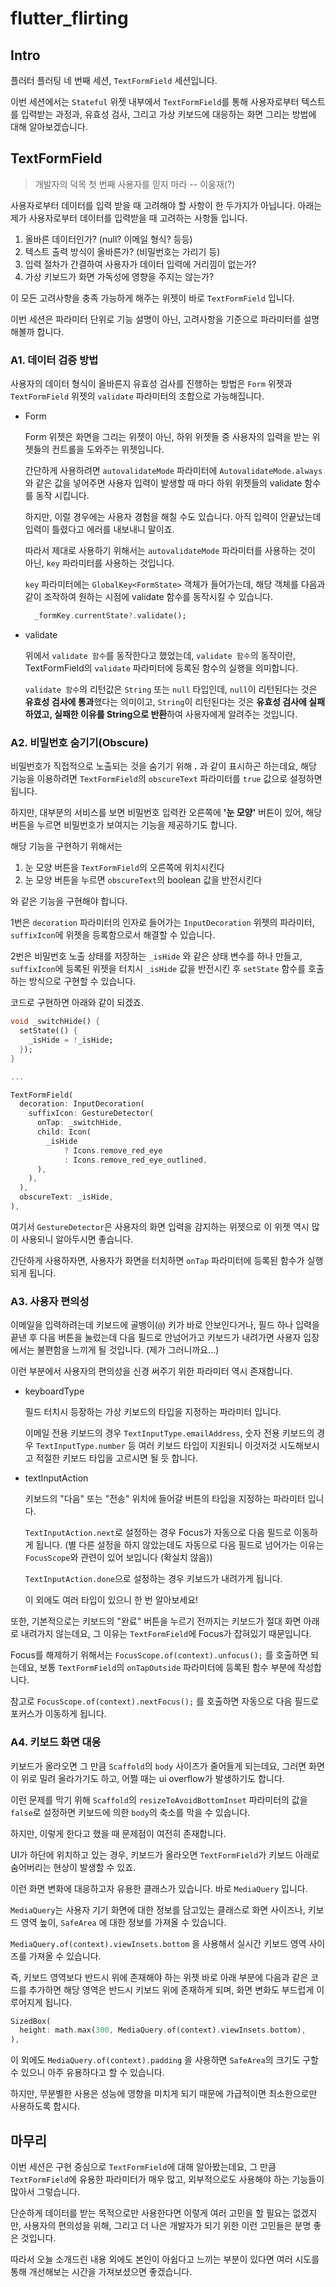 # flutter_flirting

## Intro

플러터 플러팅 네 번째 세션, `TextFormField` 세션입니다.

이번 세션에서는 `Stateful` 위젯 내부에서 `TextFormField`를 통해 사용자로부터 텍스트를 입력받는 과정과, 유효성 검사,
그리고 가상 키보드에 대응하는 화면 그리는 방법에 대해 알아보겠습니다.

## TextFormField

> 개발자의 덕목 첫 번째
> 사용자를 믿지 마라 -- 이웅재(?)

사용자로부터 데이터를 입력 받을 때 고려해야 할 사항이 한 두가지가 아닙니다.
아래는 제가 사용자로부터 데이터를 입력받을 때 고려하는 사항들 입니다.

1. 올바른 데이터인가? (null? 이메일 형식? 등등)
2. 텍스트 출력 방식이 올바른가? (비밀번호는 가리기 등)
3. 입력 절차가 간결하여 사용자가 데이터 입력에 거리낌이 없는가?
4. 가상 키보드가 화면 가독성에 영향을 주지는 않는가?

이 모든 고려사항을 충족 가능하게 해주는 위젯이 바로 `TextFormField` 입니다.

이번 세션은 파라미터 단위로 기능 설명이 아닌, 고려사항을 기준으로 파라미터를 설명해볼까 합니다.

### A1. 데이터 검증 방법

사용자의 데이터 형식이 올바른지 유효성 검사를 진행하는 방법은 `Form` 위젯과 `TextFormField` 위젯의 `validate` 파라미터의 조합으로 가능해집니다.

- Form

  Form 위젯은 화면을 그리는 위젯이 아닌, 하위 위젯들 중 사용자의 입력을 받는 위젯들의 컨트롤을 도와주는 위젯입니다.

  간단하게 사용하려면 `autovalidateMode` 파라미터에 `AutovalidateMode.always` 와 같은 값을 넣어주면 사용자 입력이 발생할 때 마다 하위 위젯들의 validate 함수를 동작 시킵니다.

  하지만, 이럴 경우에는 사용자 경험을 해칠 수도 있습니다.
  아직 입력이 안끝났는데 입력이 틀렸다고 에러를 내보내니 말이죠.

  따라서 제대로 사용하기 위해서는 `autovalidateMode` 파라미터를 사용하는 것이 아닌, `key` 파라미터를 사용하는 것입니다.

  `key` 파라미터에는 `GlobalKey<FormState>` 객체가 들어가는데, 해당 객체를 다음과 같이 조작하여 원하는 시점에 validate 함수를 동작시킬 수 있습니다.

  ```dart
    _formKey.currentState?.validate();
  ```

- validate

  위에서 `validate 함수`를 동작한다고 했었는데, `validate 함수`의 동작이란, TextFormField의 `validate` 파라미터에 등록된 함수의 실행을 의미합니다.

  `validate 함수`의 리턴값은 `String` 또는 `null` 타입인데,
  `null`이 리턴된다는 것은 **유효성 검사에 통과**했다는 의미이고,
  `String`이 리턴된다는 것은 **유효성 검사에 실패하였고, 실패한 이유를 String으로 반환**하여 사용자에게 알려주는 것입니다.

### A2. 비밀번호 숨기기(Obscure)

비밀번호가 직접적으로 노출되는 것을 숨기기 위해 **.** 과 같이 표시하곤 하는데요, 해당 기능을 이용하려면 `TextFormField`의 `obscureText` 파라미터를 `true` 값으로 설정하면 됩니다.

하지만, 대부분의 서비스를 보면 비밀번호 입력칸 오른쪽에 **'눈 모양'** 버튼이 있어,
해당 버튼을 누르면 비밀번호가 보여지는 기능을 제공하기도 합니다.

해당 기능을 구현하기 위해서는

1. 눈 모양 버튼을 `TextFormField`의 오른쪽에 위치시킨다
2. 눈 모양 버튼을 누르면 `obscureText`의 boolean 값을 반전시킨다

와 같은 기능을 구현해야 합니다.

1번은 `decoration` 파라미터의 인자로 들어가는 `InputDecoration` 위젯의 파라미터, `suffixIcon`에 위젯을 등록함으로서 해결할 수 있습니다.

2번은 비밀번호 노출 상태를 저장하는 `_isHide` 와 같은 상태 변수를 하나 만들고, `suffixIcon`에 등록된 위젯을 터치시 `_isHide` 값을 반전시킨 후 `setState` 함수를 호출하는 방식으로 구현할 수 있습니다.

코드로 구현하면 아래와 같이 되겠죠.

```dart
void _switchHide() {
  setState(() {
    _isHide = !_isHide;
  });
}

...

TextFormField(
  decoration: InputDecoration(
    suffixIcon: GestureDetector(
      onTap: _switchHide,
      child: Icon(
        _isHide
            ? Icons.remove_red_eye
            : Icons.remove_red_eye_outlined,
      ),
    ),
  ),
  obscureText: _isHide,
),
```

여기서 `GestureDetector`은 사용자의 화면 입력을 감지하는 위젯으로 이 위젯 역시 많이 사용되니 알아두시면 좋습니다.

간단하게 사용하자면, 사용자가 화면을 터치하면 `onTap` 파라미터에 등록된 함수가 실행되게 됩니다.

### A3. 사용자 편의성

이메일을 입력하려는데 키보드에 골뱅이(`@`) 키가 바로 안보인다거나,
필드 하나 입력을 끝낸 후 다음 버튼을 눌렀는데 다음 필드로 안넘어가고 키보드가 내려가면 사용자 입장에서는 불편함을 느끼게 될 것입니다. (제가 그러니까요...)

이런 부분에서 사용자의 편의성을 신경 써주기 위한 파라미터 역시 존재합니다.

- keyboardType

  필드 터치시 등장하는 가상 키보드의 타입을 지정하는 파라미터 입니다.

  이메일 전용 키보드의 경우 `TextInputType.emailAddress`,
  숫자 전용 키보드의 경우 `TextInputType.number` 등 여러 키보드 타입이 지원되니 이것저것 시도해보시고 적절한 키보드 타입을 고르시면 될 듯 합니다.

- textInputAction

  키보드의 "다음" 또는 "전송" 위치에 들어갈 버튼의 타입을 지정하는 파라미터 입니다.

  `TextInputAction.next`로 설정하는 경우 Focus가 자동으로 다음 필드로 이동하게 됩니다.
  (별 다른 설정을 하지 않았는데도 자동으로 다음 필드로 넘어가는 이유는 `FocusScope`와 관련이 있어 보입니다 (확실치 않음))

  `TextInputAction.done`으로 설정하는 경우 키보드가 내려가게 됩니다.

  이 외에도 여러 타입이 있으니 한 번 알아보세요!

또한, 기본적으로는 키보드의 "완료" 버튼을 누르기 전까지는 키보드가 절대 화면 아래로 내려가지 않는데요, 그 이유는 `TextFormField`에 Focus가 잡혀있기 때문입니다.

Focus를 해제하기 위해서는 `FocusScope.of(context).unfocus();` 를 호출하면 되는데요, 보통 `TextFormField`의 `onTapOutside` 파라미터에 등록된 함수 부분에 작성합니다.

참고로 `FocusScope.of(context).nextFocus();` 를 호출하면 자동으로 다음 필드로 포커스가 이동하게 됩니다.

### A4. 키보드 화면 대응

키보드가 올라오면 그 만큼 `Scaffold`의 `body` 사이즈가 줄어들게 되는데요, 그러면 화면이 위로 밀려 올라가기도 하고, 어쩔 때는 ui overflow가 발생하기도 합니다.

이런 문제를 막기 위해 `Scaffold`의 `resizeToAvoidBottomInset` 파라미터의 값을 `false`로 설정하면 키보드에 의한 `body`의 축소를 막을 수 있습니다.

하지만, 이렇게 한다고 했을 때 문제점이 여전히 존재합니다.

UI가 하단에 위치하고 있는 경우, 키보드가 올라오면 `TextFormField`가 키보드 아래로 숨어버리는 현상이 발생할 수 있죠.

이런 화면 변화에 대응하고자 유용한 클래스가 있습니다.
바로 `MediaQuery` 입니다.

`MediaQuery`는 사용자 기기 화면에 대한 정보를 담고있는 클래스로 화면 사이즈나, 키보드 영역 높이, `SafeArea` 에 대한 정보를 가져올 수 있습니다.

`MediaQuery.of(context).viewInsets.bottom` 을 사용해서 실시간 키보드 영역 사이즈를 가져올 수 있습니다.

즉, 키보드 영역보다 반드시 위에 존재해야 하는 위젯 바로 아래 부분에 다음과 같은 코드를 추가하면 해당 영역은 반드시 키보드 위에 존재하게 되며, 화면 변화도 부드럽게 이루어지게 됩니다.

```dart
SizedBox(
  height: math.max(300, MediaQuery.of(context).viewInsets.bottom),
),
```

이 외에도 `MediaQuery.of(context).padding` 을 사용하면 `SafeArea`의 크기도 구할 수 있으니 아주 유용하다고 할 수 있습니다.

하지만, 무분별한 사용은 성능에 영향을 미치게 되기 때문에 가급적이면 최소한으로만 사용하도록 합시다.

## 마무리

이번 세션은 구현 중심으로 `TextFormField`에 대해 알아봤는데요, 그 만큼 `TextFormField`에 유용한 파라미터가 매우 많고, 외부적으로도 사용해야 하는 기능들이 많아서 그렇습니다.

단순하게 데이터를 받는 목적으로만 사용한다면 이렇게 여러 고민을 할 필요는 없겠지만, 사용자의 편의성을 위해, 그리고 더 나은 개발자가 되기 위한 이런 고민들은 분명 좋은 것입니다.

따라서 오늘 소개드린 내용 외에도 본인이 아쉽다고 느끼는 부분이 있다면 여러 시도를 통해 개선해보는 시간을 가져보셨으면 좋겠습니다.
